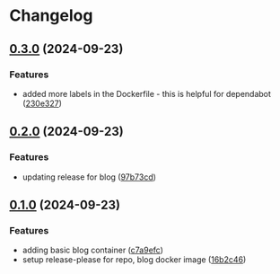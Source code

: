 # Changelog

## [0.3.0](https://github.com/hyperfluid-solutions/baseimages/compare/blog-v0.2.0...blog-v0.3.0) (2024-09-23)


### Features

* added more labels in the Dockerfile - this is helpful for dependabot ([230e327](https://github.com/hyperfluid-solutions/baseimages/commit/230e327df59537da695c5322ff080e7f730c3eaf))

## [0.2.0](https://github.com/hyperfluid-solutions/baseimages/compare/blog-v0.1.0...blog-v0.2.0) (2024-09-23)


### Features

* updating release for blog ([97b73cd](https://github.com/hyperfluid-solutions/baseimages/commit/97b73cdd67a12fe205a7626b56bb3121e4be740b))

## [0.1.0](https://github.com/hyperfluid-solutions/baseimages/compare/blog-v0.0.1...blog-v0.1.0) (2024-09-23)


### Features

* adding basic blog container ([c7a9efc](https://github.com/hyperfluid-solutions/baseimages/commit/c7a9efcc49d8e0c150a77517379e1aed07a930fb))
* setup release-please for repo, blog docker image ([16b2c46](https://github.com/hyperfluid-solutions/baseimages/commit/16b2c4664c845eaae4c0d6aec7eed747abb080f4))
